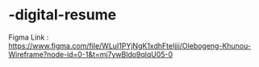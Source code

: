 # -digital-resume

Figma Link : https://www.figma.com/file/WLuI1PYjNgK1xdhFteIjjj/Olebogeng-Khunou-Wireframe?node-id=0-1&t=mj7ywBldo9qlqU05-0